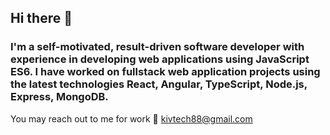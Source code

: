 ## Hi there 👋

### I'm a self-motivated, result-driven software developer with experience in developing web applications using JavaScript ES6. I have worked on fullstack web application projects using the latest technologies React, Angular, TypeScript, Node.js, Express, MongoDB.
You may reach out to me for work 📧 kivtech88@gmail.com

<!--
**souvik88/souvik88** is a ✨ _special_ ✨ repository because its `README.md` (this file) appears on your GitHub profile.

Here are some ideas to get you started:

- 🔭 I’m currently working on ...
- 🌱 I’m currently learning ...
- 👯 I’m looking to collaborate on ...
- 🤔 I’m looking for help with ...
- 💬 Ask me about ...
- 📫 How to reach me: ...
- 😄 Pronouns: ...
- ⚡ Fun fact: ...
-->
